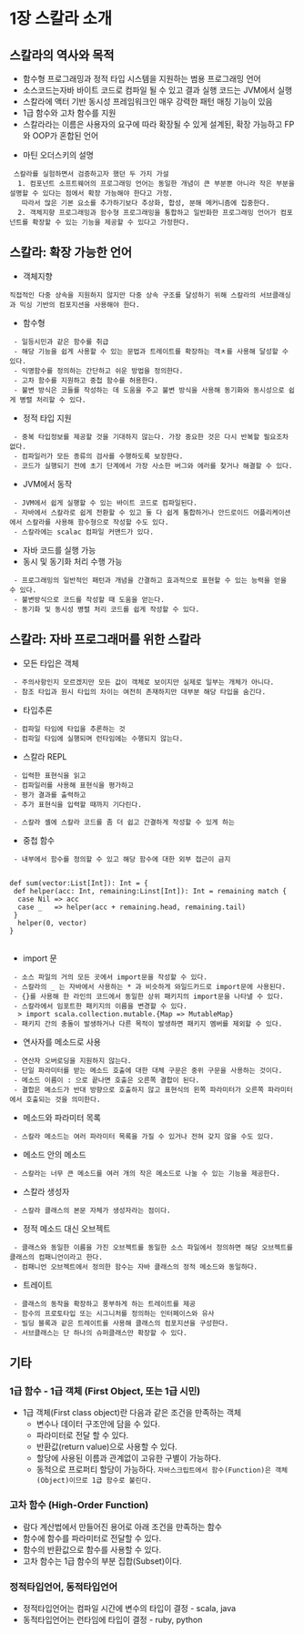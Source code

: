 # 1장 스칼라 소개

## 스칼라의 역사와 목적
 * 함수형 프로그래밍과 정적 타입 시스템을 지원하는 범용 프로그래밍 언어
 * 소스코드는자바 바이트 코드로 컴파일 될 수 있고 결과 실행 코드는 JVM에서 실행
 * 스칼라에 액터 기반 동시성 프레임워크인 매우 강력한 패턴 매칭 기능이 있음
 * 1급 함수와 고차 함수를 지원
 * 스칼라라는 이름은 사용자의 요구에 따라 확장될 수 있게 설계된, 확장 가능하고 FP와 OOP가 혼합된 언어
  - 마틴 오더스키의 설명
 ```
  스칼라를 실험하면서 검증하고자 했던 두 가지 가설
   1. 컴포넌트 소프트웨어의 프로그래밍 언어는 동일한 개념이 큰 부분뿐 아니라 작은 부분을 설명할 수 있다는 점에서 확장 가능해야 한다고 가정. 
    따라서 많은 기본 요소를 추가하기보다 추상화, 합성, 분해 메커니즘에 집중한다. 
   2. 객체지향 프로그래밍과 함수형 프로그래밍을 통합하고 일반화한 프로그래밍 언어가 컴포넌트를 확장할 수 있는 기능을 제공할 수 있다고 가정한다.    
 ```
 
## 스칼라: 확장 가능한 언어
 * 객체지향
  ```
  직접적인 다중 상속을 지원하지 않지만 다중 상속 구조를 달성하기 위해 스칼라의 서브클래싱과 믹싱 기반의 컴포지션을 사용해야 한다.
  ```
 * 함수형
  ```
   - 일등시민과 같은 함수를 취급
   - 해당 기능을 쉽게 사용할 수 있는 문법과 트레이트를 확장하는 객ㅊ를 사용해 달성할 수 있다.
   - 익명함수를 정의하는 간단하고 쉬운 방법을 정의한다.
   - 고차 함수를 지원하고 중첩 함수를 허용한다.
   - 불변 방식은 코들를 작성하는 데 도움을 주고 불변 방식을 사용해 동기화와 동시성으로 쉽게 병렬 처리할 수 있다.
  ```
 * 정적 타입 지원
  ```
   - 중복 타입정보를 제공할 것을 기대하지 않는다. 가장 중요한 것은 다시 반복할 필요조차 없다.
   - 컴파일러가 모든 종류의 검사를 수행하도록 보장한다. 
   - 코드가 실행되기 전에 초기 단계에서 가장 사소한 버그와 에러를 찾거나 해결할 수 있다.
  ```
 * JVM에서 동작
  ```
   - JVM에서 쉽게 실행할 수 있는 바이트 코드로 컴파일된다.
   - 자바에서 스칼라로 쉽게 전환할 수 있고 둘 다 쉽게 통합하거나 안드로이드 어플리케이션에서 스칼라를 사용해 함수형으로 작성할 수도 있다.
   - 스칼라에는 scalac 컴파일 커맨드가 있다.
  ```
 * 자바 코드를 실행 가능
 * 동시 및 동기화 처리 수행 가능
  ```
   - 프로그래밍의 일반적인 패턴과 개념을 간결하고 효과적으로 표현할 수 있는 능력을 얻을 수 있다.
   - 불변방식으로 코드를 작성할 때 도움을 얻는다.
   - 동기화 및 동시성 병렬 처리 코드를 쉽게 작성할 수 있다.
  ```
 ## 스칼라: 자바 프로그래머를 위한 스칼라 
  * 모든 타입은 객체
  ```
   - 주의사항인지 모르겠지만 모든 값이 객체로 보이지만 실제로 일부는 개체가 아니다.
   - 참조 타입과 원시 타입의 차이는 여전히 존재하지만 대부분 해당 타입을 숨긴다.
  ```
  * 타입추론
  ```
   - 컴파일 타임에 타입을 추론하는 것
   - 컴파일 타임에 실행되며 런타임에는 수행되지 않는다.
  ```
  * 스칼라 REPL
  ```
   - 입력한 표현식을 읽고
   - 컴파일러를 사용해 표현식을 평가하고
   - 평가 결과를 출력하고
   - 추가 표현식을 입력할 때까지 기다린다.
   
   - 스칼라 셸에 스칼라 코드를 좀 더 쉽고 간결하게 작성할 수 있게 하는 
  ```
  * 중첩 함수
  ```
   - 내부에서 함수를 정의할 수 있고 해당 함수에 대한 외부 접근이 금지
  ```
  <pre>
<code>
def sum(vector:List[Int]): Int = {
 def helper(acc: Int, remaining:Linst[Int]): Int = remaining match {
  case Nil => acc
  case _   => helper(acc + remaining.head, remaining.tail)
 }
  helper(0, vector)
}
</code>
</pre>
  
  * import 문
  ```
   - 소스 파일의 거의 모든 곳에서 import문을 작성할 수 있다.
   - 스칼라의 _ 는 자바에서 사용하는 * 과 비슷하게 와일드카드로 import문에 사용된다.
   - {}를 사용해 한 라인의 코드에서 동일한 상위 패키지의 import문을 나타낼 수 있다.
   - 스칼라에서 임포트한 패키지의 이름을 변경할 수 있다. 
    > import scala.collection.mutable.{Map => MutableMap}
   - 패키지 간의 충돌이 발생하거나 다른 목적이 발생하면 패키지 멤버를 제외할 수 있다. 
  ```
  * 연사자를 메소드로 사용
  ```
   - 연산자 오버로딩을 지원하지 않는다. 
   - 단일 파라미터를 받는 메소드 호출에 대한 대체 구문은 중위 구문을 사용하는 것이다.
   - 메소드 이름이 : 으로 끝나면 호출은 오른쪽 결합이 된다.
   - 결합은 메소드가 반대 방향으로 호출하지 않고 표현식의 왼쪽 파라미터가 오른쪽 파라미터에서 호출되는 것을 의미한다.
  ```
  * 메소드와 파라미터 목록
  ```
   - 스칼라 메소드는 여러 파라미터 목록을 가질 수 있거나 전혀 갖지 않을 수도 있다.
  ```
  * 메소드 안의 메소드
  ```
   - 스칼라는 너무 큰 메소드를 여러 개의 작은 메소드로 나눌 수 있는 기능을 제공한다.
  ```
  * 스칼라 생성자
  ```
   - 스칼라 클래스의 본문 자체가 생성자라는 점이다.
  ```
  * 정적 메소드 대신 오브젝트
  ```
   - 클래스와 동일한 이름을 가진 오브젝트를 동일한 소스 파일에서 정의하면 해당 오브젝트를 클래스의 컴패니언이라고 한다. 
   - 컴패니언 오브젝트에서 정의한 함수는 자바 클래스의 정적 메소드와 동일하다.
  ```
  * 트레이트
  ```
   - 클래스의 동작을 확장하고 풍부하게 하는 트레이트를 제공
   - 함수의 프로토타입 또는 시그니처를 정의하는 인터페이스와 유사
   - 빌딩 블록과 같은 트레이트를 사용해 클래스의 컴포지션을 구성한다.
   - 서브클래스는 단 하나의 슈퍼클래스만 확장할 수 있다.
  ```
  
  기타
  ----

 ### 1급 함수 - 1급 객체 (First Object, 또는 1급 시민)
  - 1급 객체(First class object)란 다음과 같은 조건을 만족하는 객체
    - 변수나 데이터 구조안에 담을 수 있다.
    - 파라미터로 전달 할 수 있다.
    - 반환값(return value)으로 사용할 수 있다.
    - 할당에 사용된 이름과 관계없이 고유한 구별이 가능하다.
    - 동적으로 프로퍼티 할당이 가능하다.
 `자바스크립트에서 함수(Function)은 객체(Object)이므로 1급 함수로 불린다.`

 ### 고차 함수 (High-Order Function)
   - 람다 계산법에서 만들어진 용어로 아래 조건을 만족하는 함수
   - 함수에 함수를 파라미터로 전달할 수 있다.
   - 함수의 반환값으로 함수를 사용할 수 있다.
   - 고차 함수는 1급 함수의 부분 집합(Subset)이다.

### 정적타입언어, 동적타입언어
   - 정적타입언어는 컴파일 시간에 변수의 타입이 결정 - scala, java
   - 동적타입언어는 런타임에 타입이 결정 - ruby, python 
